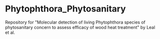 # Phytophthora_Phytosanitary
Repository for "Molecular detection of living Phytophthora species of phytosanitary concern to assess efficacy of wood heat treatment" by Leal et al.

